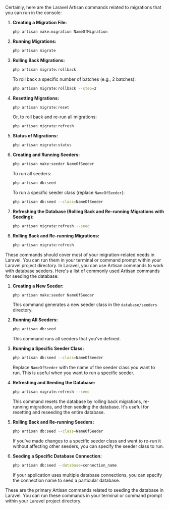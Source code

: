 Certainly, here are the Laravel Artisan commands related to migrations that you can run in the console:

1. **Creating a Migration File:**
   ```bash
   php artisan make:migration NameOfMigration
   ```

2. **Running Migrations:**
   ```bash
   php artisan migrate
   ```

3. **Rolling Back Migrations:**
   ```bash
   php artisan migrate:rollback
   ```
   To roll back a specific number of batches (e.g., 2 batches):
   ```bash
   php artisan migrate:rollback --step=2
   ```

4. **Resetting Migrations:**
   ```bash
   php artisan migrate:reset
   ```
   Or, to roll back and re-run all migrations:
   ```bash
   php artisan migrate:refresh
   ```

5. **Status of Migrations:**
   ```bash
   php artisan migrate:status
   ```

6. **Creating and Running Seeders:**
   ```bash
   php artisan make:seeder NameOfSeeder
   ```
   To run all seeders:
   ```bash
   php artisan db:seed
   ```
   To run a specific seeder class (replace `NameOfSeeder`):
   ```bash
   php artisan db:seed --class=NameOfSeeder
   ```

7. **Refreshing the Database (Rolling Back and Re-running Migrations with Seeding):**
   ```bash
   php artisan migrate:refresh --seed
   ```

8. **Rolling Back and Re-running Migrations:**
   ```bash
   php artisan migrate:refresh
   ```

These commands should cover most of your migration-related needs in Laravel. You can run them in your terminal or command prompt within your Laravel project directory.
In Laravel, you can use Artisan commands to work with database seeders. Here's a list of commonly used Artisan commands for seeding the database:

1. **Creating a New Seeder:**
   ```bash
   php artisan make:seeder NameOfSeeder
   ```
   This command generates a new seeder class in the `database/seeders` directory.

2. **Running All Seeders:**
   ```bash
   php artisan db:seed
   ```
   This command runs all seeders that you've defined.

3. **Running a Specific Seeder Class:**
   ```bash
   php artisan db:seed --class=NameOfSeeder
   ```
   Replace `NameOfSeeder` with the name of the seeder class you want to run. This is useful when you want to run a specific seeder.

4. **Refreshing and Seeding the Database:**
   ```bash
   php artisan migrate:refresh --seed
   ```
   This command resets the database by rolling back migrations, re-running migrations, and then seeding the database. It's useful for resetting and reseeding the entire database.

5. **Rolling Back and Re-running Seeders:**
   ```bash
   php artisan db:seed --class=NameOfSeeder
   ```
   If you've made changes to a specific seeder class and want to re-run it without affecting other seeders, you can specify the seeder class to run.

6. **Seeding a Specific Database Connection:**
   ```bash
   php artisan db:seed --database=connection_name
   ```
   If your application uses multiple database connections, you can specify the connection name to seed a particular database.

These are the primary Artisan commands related to seeding the database in Laravel. You can run these commands in your terminal or command prompt within your Laravel project directory.
